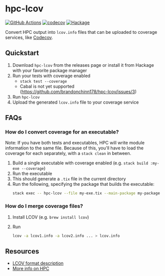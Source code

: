 # hpc-lcov

[![GitHub Actions](https://img.shields.io/github/actions/workflow/status/brandonchinn178/hpc-lcov/ci.yml?branch=main)](https://github.com/brandonchinn178/hpc-lcov/actions?query=branch%3Amain)
[![codecov](https://codecov.io/gh/brandonchinn178/hpc-lcov/branch/main/graph/badge.svg?token=8TErU2ntw9)](https://codecov.io/gh/brandonchinn178/hpc-lcov)
[![Hackage](https://img.shields.io/hackage/v/hpc-lcov)](https://hackage.haskell.org/package/hpc-lcov)

Convert HPC output into `lcov.info` files that can be uploaded to coverage
services, like [Codecov](https://codecov.io).

## Quickstart

1. Download `hpc-lcov` from the releases page or install it from Hackage with your favorite package manager
1. Run your tests with coverage enabled
    * `stack test --coverage`
    * Cabal is not yet supported (https://github.com/brandonchinn178/hpc-lcov/issues/3)
1. Run `hpc-lcov`
1. Upload the generated `lcov.info` file to your coverage service

## FAQs

### How do I convert coverage for an executable?

Note: If you have both tests and executables, HPC will write module information to the same file. Because of this, you'll have to load the coverage for each separately, with a `stack clean` in between.

1. Build a single executable with coverage enabled (e.g. `stack build :my-exe --coverage`)
1. Run the executable
1. This should generate a `.tix` file in the current directory
1. Run the following, specifying the package that builds the executable:
    ```bash
    stack exec -- hpc-lcov --file my-exe.tix --main-package my-package
    ```

### How do I merge coverage files?

1. Install LCOV (e.g. `brew install lcov`)
1. Run

    ```bash
    lcov -a lcov1.info -a lcov2.info ... > lcov.info
    ```

## Resources

* [LCOV format description](http://ltp.sourceforge.net/coverage/lcov/geninfo.1.php)
* [More info on HPC](https://wiki.haskell.org/Haskell_program_coverage)
